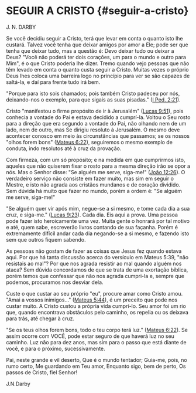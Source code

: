 # SEGUIR A CRISTO {#seguir-a-cristo}

J. N. DARBY

Se você decidiu seguir a Cristo, terá que levar em conta o quanto isto lhe custará. Talvez você tenha que deixar amigos por amor a Ele; pode ser que tenha que deixar tudo, mas a questão é: Devo deixar tudo ou deixar a Deus? &quot;Você não poderá ter dois corações, um para o mundo e outro para Mim&quot;, é o que Cristo poderia lhe dizer. Tremo quando vejo pessoas que não têm levado em conta o quanto custa seguir a Cristo. Muitas vezes o próprio Deus lhes coloca uma barreira logo no princípio para ver se são capazes de saltá-la, e daí para frente tudo irá bem.

&quot;Porque para isto sois chamados; pois também Cristo padeceu por nós, deixando-nos o exemplo, para que sigais as suas pisadas.&quot; ([I Ped. 2:21](http://bibliaonline.com.br/acf/1pe/2/21)).

Cristo &quot;manifestou o firme propósito de ir à Jerusalém&quot; ([Lucas 9:51](http://bibliaonline.com.br/acf/lc/9/51)), pois conhecia a vontade do Pai e estava decidido a cumprí-la. Voltou o Seu rosto para a direção que era segundo a vontade do Pai, não olhando nem de um lado, nem de outro, mas Se dirigiu resoluto à Jerusalém. O mesmo deve acontecer conosco em meio às circunstâncias que passamos; se os nossos &quot;olhos forem bons&quot; ([Mateus 6:22](http://bibliaonline.com.br/acf/mt/6/22)), seguiremos o mesmo exemplo de conduta, indo resolutos até à cruz da provação.

Com firmeza, com um só propósito; e na medida em que cumprirmos isto, aqueles que não quiserem fixar o rosto para a mesma direção irão se opor a nós. Mas o Senhor disse: &quot;Se alguém me serve, siga-me!&quot; ([João 12:26](http://bibliaonline.com.br/acf/jo/12/26)). O verdadeiro serviço não consiste em fazer muito, mas sim em seguir o Mestre, e isto não agrada aos cristãos mundanos e de coração dividido. Sem dúvida há muito que fazer no mundo, porém a ordem é: &quot;Se alguém me serve, siga-me!&quot;

&quot;Se alguém quer vir após mim, negue-se a si mesmo, e tome cada dia a sua cruz, e siga-me.&quot; ([Lucas 9:23](http://bibliaonline.com.br/acf/lc/9/23)). Cada dia. Eis aqui a prova. Uma pessoa pode fazer isto heroicamente uma vez. Muita gente o honrará por tal motivo e até, quem sabe, escreverão livros contando de sua façanha. Porém é extremamente difícil andar cada dia negando-se a si mesmo, e fazendo isto sem que outros fiquem sabendo.

As pessoas não gostam de fazer as coisas que Jesus fez quando estava aqui. Por que há tanta discussão acerca do versículo em Mateus 5:39, &quot;não resistais ao mal&quot;? Por que nos agrada resistir ao mal quando alguém nos ataca? Sem dúvida concordamos de que se trata de uma exortação bíblica, porém temos que confessar que não nos agrada cumpri-la e, sempre que podemos, procuramos nos desviar dela.

Custe o que custar ao seu próprio &quot;eu&quot;, procure amar como Cristo amou. &quot;Amai a vossos inimigos...&quot; ([Mateus 5:44](http://bibliaonline.com.br/acf/mt/5/44)), é um preceito que pode nos custar muito. A Cristo custou a própria vida cumprí-lo. Seu amor foi um rio que, quando encontrava obstáculos pelo caminho, os repelia ou os deixava para trás, até chegar à cruz.

&quot;Se os teus olhos forem bons, todo o teu corpo terá luz.&quot; ([Mateus 6:22](http://bibliaonline.com.br/acf/mt/6/22)). Se assim ocorre com VOCÊ, pode estar seguro de que haverá luz no seu caminho. Luz não para dez anos, mas sim para o passo que está diante de você, e para o próximo, sucessivamente.

Pai, neste grande e vil deserto, Que é o mundo tentador; Guia-me, pois, no rumo certo, Me guardando em Teu amor, Enquanto sigo, bem de perto, Os passos de Cristo, fiel Senhor!

J.N.Darby